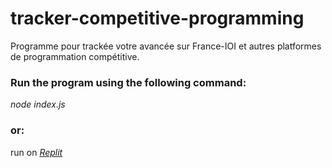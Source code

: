 # tracker-competitive-programming

Programme pour trackée votre avancée sur France-IOI et autres platformes de programmation compétitive.


### Run the program using the following command:  
*node index.js*   

### or:   
run on *[Replit](https://replit.com/@cldprv/tracker-competitive-programming?v=1)*
